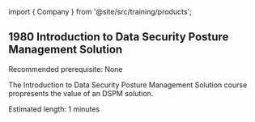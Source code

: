 import { Company } from '@site/src/training/products';

## 1980 Introduction to <Company /> Data Security Posture Management Solution

Recommended prerequisite: None

The Introduction to <Company /> Data Security Posture Management Solution course propresents the value of an DSPM solution.

Estimated length: 1 minutes
